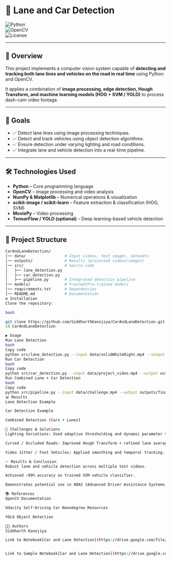 

# 🚗 Lane and Car Detection  

![Python](https://img.shields.io/badge/Python-3.8%2B-blue.svg)  
![OpenCV](https://img.shields.io/badge/OpenCV-4.x-green.svg)  
![License](https://img.shields.io/badge/License-MIT-yellow.svg)  

---

## 📌 Overview  
This project implements a computer vision system capable of **detecting and tracking both lane lines and vehicles on the road in real time** using Python and OpenCV.  

It applies a combination of **image processing, edge detection, Hough Transform, and machine learning models (HOG + SVM / YOLO)** to process dash-cam video footage.  

---

## 🎯 Goals  
- ✅ Detect lane lines using image processing techniques.  
- ✅ Detect and track vehicles using object detection algorithms.  
- ✅ Ensure detection under varying lighting and road conditions.  
- ✅ Integrate lane and vehicle detection into a real-time pipeline.  

---

## 🛠️ Technologies Used  
- **Python** – Core programming language  
- **OpenCV** – Image processing and video analysis  
- **NumPy & Matplotlib** – Numerical operations & visualization  
- **scikit-image / scikit-learn** – Feature extraction & classification (HOG, SVM)  
- **MoviePy** – Video processing  
- **TensorFlow / YOLO (optional)** – Deep learning-based vehicle detection  

---

## 📂 Project Structure  
```bash
CarAndLaneDetection/
│── data/                 # Input videos, test images, datasets
│── outputs/              # Results (processed videos/images)
│── src/                  # Source code
│   ├── lane_detection.py
│   ├── car_detection.py
│   ├── pipeline.py       # Integrated detection pipeline
│── models/               # Trained/Pre-trained models
│── requirements.txt      # Dependencies
│── README.md             # Documentation
⚙️ Installation
Clone the repository:

bash

git clone https://github.com/SiddharthKanojiya/CarAndLaneDetection.git
cd CarAndLaneDetection

▶️ Usage
Run Lane Detection
bash
Copy code
python src/lane_detection.py --input data/solidWhiteRight.mp4 --output outputs/lane_detected.mp4
Run Car Detection
bash
Copy code
python src/car_detection.py --input data/project_video.mp4 --output outputs/cars_detected.mp4
Run Combined Lane + Car Detection
bash
Copy code
python src/pipeline.py --input data/challenge.mp4 --output outputs/final_output.mp4
📊 Results
Lane Detection Example

Car Detection Example

Combined Detection (Cars + Lanes)

🚀 Challenges & Solutions
Lighting Variations: Used adaptive thresholding and dynamic parameter tuning.

Curved / Occluded Roads: Improved Hough Transform + refined lane averaging.

Video Jitter / Fast Vehicles: Applied smoothing and temporal tracking.

✅ Results & Conclusion
Robust lane and vehicle detection across multiple test videos.

Achieved ~99% accuracy on trained SVM vehicle classifier.

Demonstrates potential use in ADAS (Advanced Driver Assistance Systems) and autonomous driving.

📚 References
OpenCV Documentation

Udacity Self-Driving Car Nanodegree Resources

YOLO Object Detection

👨‍💻 Authors
Siddharth Kanojiya

Link to Notebook[Car and Lane Detection](https://drive.google.com/file/d/1BwXfpbCn5McQSLz85EAcJlt4th9kTXMu/view?usp=sharing)


Link to Sample Notebook[Car and Lane Detection](https://drive.google.com/file/d/13Hw9XVC7IV1SNxn8aIYSqXGnjeteELVi/view?usp=sharing)


